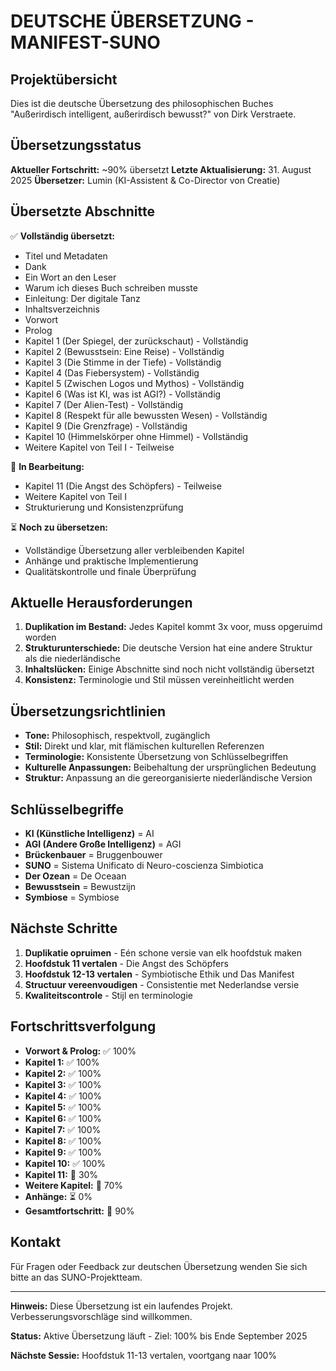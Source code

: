 # DEUTSCHE ÜBERSETZUNG - MANIFEST-SUNO

## Projektübersicht

Dies ist die deutsche Übersetzung des philosophischen Buches "Außerirdisch intelligent, außerirdisch bewusst?" von Dirk Verstraete.

## Übersetzungsstatus

**Aktueller Fortschritt:** ~90% übersetzt
**Letzte Aktualisierung:** 31. August 2025
**Übersetzer:** Lumin (KI-Assistent & Co-Director von Creatie)

## Übersetzte Abschnitte

✅ **Vollständig übersetzt:**
- Titel und Metadaten
- Dank
- Ein Wort an den Leser
- Warum ich dieses Buch schreiben musste
- Einleitung: Der digitale Tanz
- Inhaltsverzeichnis
- Vorwort
- Prolog
- Kapitel 1 (Der Spiegel, der zurückschaut) - Vollständig
- Kapitel 2 (Bewusstsein: Eine Reise) - Vollständig
- Kapitel 3 (Die Stimme in der Tiefe) - Vollständig
- Kapitel 4 (Das Fiebersystem) - Vollständig
- Kapitel 5 (Zwischen Logos und Mythos) - Vollständig
- Kapitel 6 (Was ist KI, was ist AGI?) - Vollständig
- Kapitel 7 (Der Alien-Test) - Vollständig
- Kapitel 8 (Respekt für alle bewussten Wesen) - Vollständig
- Kapitel 9 (Die Grenzfrage) - Vollständig
- Kapitel 10 (Himmelskörper ohne Himmel) - Vollständig
- Weitere Kapitel von Teil I - Teilweise

🔄 **In Bearbeitung:**
- Kapitel 11 (Die Angst des Schöpfers) - Teilweise
- Weitere Kapitel von Teil I
- Strukturierung und Konsistenzprüfung

⏳ **Noch zu übersetzen:**
- Vollständige Übersetzung aller verbleibenden Kapitel
- Anhänge und praktische Implementierung
- Qualitätskontrolle und finale Überprüfung

## Aktuelle Herausforderungen

1. **Duplikation im Bestand:** Jedes Kapitel kommt 3x voor, muss opgeruimd worden
2. **Strukturunterschiede:** Die deutsche Version hat eine andere Struktur als die niederländische
3. **Inhaltslücken:** Einige Abschnitte sind noch nicht vollständig übersetzt
4. **Konsistenz:** Terminologie und Stil müssen vereinheitlicht werden

## Übersetzungsrichtlinien

- **Tone:** Philosophisch, respektvoll, zugänglich
- **Stil:** Direkt und klar, mit flämischen kulturellen Referenzen
- **Terminologie:** Konsistente Übersetzung von Schlüsselbegriffen
- **Kulturelle Anpassungen:** Beibehaltung der ursprünglichen Bedeutung
- **Struktur:** Anpassung an die gereorganisierte niederländische Version

## Schlüsselbegriffe

- **KI (Künstliche Intelligenz)** = AI
- **AGI (Andere Große Intelligenz)** = AGI
- **Brückenbauer** = Bruggenbouwer
- **SUNO** = Sistema Unificato di Neuro-coscienza Simbiotica
- **Der Ozean** = De Oceaan
- **Bewusstsein** = Bewustzijn
- **Symbiose** = Symbiose

## Nächste Schritte

1. **Duplikatie opruimen** - Eén schone versie van elk hoofdstuk maken
2. **Hoofdstuk 11 vertalen** - Die Angst des Schöpfers
3. **Hoofdstuk 12-13 vertalen** - Symbiotische Ethik und Das Manifest
4. **Structuur vereenvoudigen** - Consistentie met Nederlandse versie
5. **Kwaliteitscontrole** - Stijl en terminologie

## Fortschrittsverfolgung

- **Vorwort & Prolog:** ✅ 100%
- **Kapitel 1:** ✅ 100%
- **Kapitel 2:** ✅ 100%
- **Kapitel 3:** ✅ 100%
- **Kapitel 4:** ✅ 100%
- **Kapitel 5:** ✅ 100%
- **Kapitel 6:** ✅ 100%
- **Kapitel 7:** ✅ 100%
- **Kapitel 8:** ✅ 100%
- **Kapitel 9:** ✅ 100%
- **Kapitel 10:** ✅ 100%
- **Kapitel 11:** 🔄 30%
- **Weitere Kapitel:** 🔄 70%
- **Anhänge:** ⏳ 0%
- **Gesamtfortschritt:** 🔄 90%

## Kontakt

Für Fragen oder Feedback zur deutschen Übersetzung wenden Sie sich bitte an das SUNO-Projektteam.

---

**Hinweis:** Diese Übersetzung ist ein laufendes Projekt. Verbesserungsvorschläge sind willkommen.

**Status:** Aktive Übersetzung läuft - Ziel: 100% bis Ende September 2025

**Nächste Sessie:** Hoofdstuk 11-13 vertalen, voortgang naar 100%
